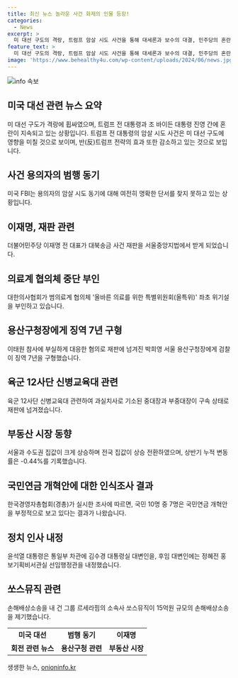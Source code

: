 ```yaml
---
title: 최신 뉴스 놀라운 사건 화제의 인물 등장!
categories:
  - News
excerpt: >
  미 대선 구도의 격랑, 트럼프 암살 시도 사건을 통해 대세론과 보수의 대결, 민주당의 혼란, 바이든 대통령의 리스크, 이재명 전 대표의 재판, 의료계 협의체, 이태원참사, 군기훈련 사망 사건, 전국 집값 상승, 국민연금 개혁안 부정적 평가, 통일차관과 대통령실 대변인 내정, 쏘스뮤직의 손해배상소송에 관한 다양한 사안이 다루어졌다. (문단 요약 150자)
feature_text: >
  미 대선 구도의 격랑, 트럼프 암살 시도 사건을 통해 대세론과 보수의 대결, 민주당의 혼란, 바이든 대통령의 리스크, 이재명 전 대표의 재판, 의료계 협의체, 이태원참사, 군기훈련 사망 사건, 전국 집값 상승, 국민연금 개혁안 부정적 평가, 통일차관과 대통령실 대변인 내정, 쏘스뮤직의 손해배상소송에 관한 다양한 사안이 다루어졌다. (문단 요약 150자)
image: 'https://www.behealthy4u.com/wp-content/uploads/2024/06/news.jpg'
---
```


<p><img src="https://www.behealthy4u.com/wp-content/uploads/2024/06/news.jpg" alt="info 속보" /></p>

<h2 data-ke-size="size26">미국 대선 관련 뉴스 요약</h2>

<p data-ke-size="size16">미 대선 구도가 격랑에 휩싸였으며, 트럼프 전 대통령과 조 바이든 대통령 진영 간에 혼란이 지속되고 있는 상황입니다. 트럼프 전 대통령의 암살 시도 사건은 미 대선 구도에 영향을 미칠 것으로 보이며, 반(反)트럼프 전략의 효과 또한 감소하고 있는 것으로 보입니다.</p>

<h2 data-ke-size="size26">사건 용의자의 범행 동기</h2>

<p data-ke-size="size16">미국 FBI는 용의자의 암살 시도 동기에 대해 여전히 명확한 단서를 찾지 못하고 있는 상황입니다.</p>

<h2 data-ke-size="size26">이재명, 재판 관련</h2>

<p data-ke-size="size16">더불어민주당 이재명 전 대표가 대북송금 사건 재판을 서울중앙지법에서 받게 되었습니다.</p>

<h2 data-ke-size="size26">의료계 협의체 중단 부인</h2>

<p data-ke-size="size16">대한의사협회가 범의료계 협의체 '올바른 의료를 위한 특별위원회(올특위)' 좌초 위기설을 부인하고 있습니다.</p>

<h2 data-ke-size="size26">용산구청장에게 징역 7년 구형</h2>

<p data-ke-size="size16">이태원 참사에 부실하게 대응한 혐의로 재판에 넘겨진 박희영 서울 용산구청장에게 검찰이 징역 7년을 구형했습니다.</p>

<h2 data-ke-size="size26">육군 12사단 신병교육대 관련</h2>

<p data-ke-size="size16">육군 12사단 신병교육대 관련하여 과실치사로 기소된 중대장과 부중대장이 구속 상태로 재판에 넘겨졌습니다.</p>

<h2 data-ke-size="size26">부동산 시장 동향</h2>

<p data-ke-size="size16">서울과 수도권 집값이 크게 상승하며 전국 집값이 상승 전환하였으며, 상반기 누적 변동률은 -0.44%를 기록했습니다.</p>

<h2 data-ke-size="size26">국민연금 개혁안에 대한 인식조사 결과</h2>

<p data-ke-size="size16">한국경영자총협회(경총)가 실시한 조사에 따르면, 국민 10명 중 7명은 국민연금 개혁안을 부정적으로 보고 있다는 결과가 나왔습니다.</p>

<h2 data-ke-size="size26">정치 인사 내정</h2>

<p data-ke-size="size16">윤석열 대통령은 통일부 차관에 김수경 대통령실 대변인을, 후임 대변인에는 정혜전 홍보기획비서관실 선임행정관을 내정했습니다.</p>

<h2 data-ke-size="size26">쏘스뮤직 관련</h2>

<p data-ke-size="size16">손해배상소송을 내 건 그룹 르세라핌의 소속사 쏘스뮤직이 15억원 규모의 손해배상소송을 제기했습니다.</p>

<table>
  <tr>
    <td style="text-align: center; height: 17px;"><b>미국 대선</b></td>
    <td style="text-align: center; height: 17px;"><b>범행 동기</b></td>
    <td style="text-align: center; height: 17px;"><b>이재명</b></td>
  </tr>
  <tr>
    <td style="text-align: center; height: 17px;"><b>회전 관련 뉴스</b></td>
    <td style="text-align: center; height: 17px;"><b>용산구청 관련</b></td>
    <td style="text-align: center; height: 17px;"><b>부동산 시장</b></td>
  </tr>
</table>
생생한 뉴스, <a href="https://onioninfo.kr" rel="dofollow">onioninfo.kr</a>



